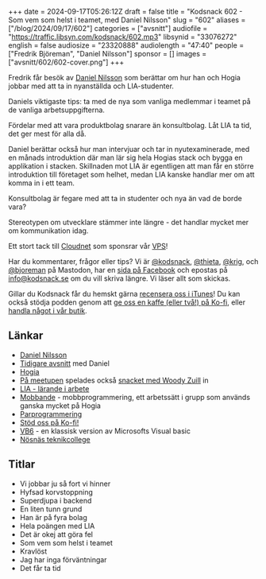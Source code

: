 +++
date = 2024-09-17T05:26:12Z
draft = false
title = "Kodsnack 602 - Som vem som helst i teamet, med Daniel Nilsson"
slug = "602"
aliases = ["/blog/2024/09/17/602"]
categories = ["avsnitt"]
audiofile = "https://traffic.libsyn.com/kodsnack/602.mp3"
libsynid = "33076272"
english = false
audiosize = "23320888"
audiolength = "47:40"
people = ["Fredrik Björeman", "Daniel Nilsson"]
sponsor = []
images = ["avsnitt/602/602-cover.png"]
+++

Fredrik får besök av [Daniel Nilsson](https://www.linkedin.com/in/daniel-nilsson-8069b229/) som berättar om hur han och Hogia jobbar med att ta in nyanställda och LIA-studenter.

Daniels viktigaste tips: ta med de nya som vanliga medlemmar i teamet på de vanliga arbetsuppgifterna.

Fördelar med att vara produktbolag snarare än konsultbolag.
Låt LIA ta tid, det ger mest för alla då.

Daniel berättar också hur man intervjuar och tar in nyutexaminerade, med en månads introduktion där man lär sig hela Hogias stack och bygga en applikation i stacken. Skillnaden mot LIA är egentligen att man får en större introduktion till företaget som helhet, medan LIA kanske handlar mer om att komma in i ett team.

Konsultbolag är fegare med att ta in studenter och nya än vad de borde vara?

Stereotypen om utvecklare stämmer inte längre - det handlar mycket mer om kommunikation idag.

Ett stort tack till [Cloudnet](https://www.cloudnet.se) som sponsrar vår [VPS](https://en.wikipedia.org/wiki/Virtual_private_server)!

Har du kommentarer, frågor eller tips? Vi är [@kodsnack](https://social.podsnack.se/@kodsnack), [@thieta](https://6510.nu/@thieta), [@krig](https://6510.nu/@krig), och [@bjoreman](https://toot.cafe/@bjoreman) på Mastodon, har en [sida på Facebook](https://www.facebook.com/) och epostas på [info@kodsnack.se](mailto:info@kodsnack.se) om du vill skriva längre. Vi läser allt som skickas.

Gillar du Kodsnack får du hemskt gärna [recensera oss i iTunes](https://itunes.apple.com/se/podcast/kodsnack/id561631498?l=en)! Du kan också stödja podden genom att <a href="https://ko-fi.com/kodsnack" rel="payment">ge oss en kaffe (eller två!) på Ko-fi</a>, eller [handla något i vår butik](https://shop.spreadshirt.se/kodsnack/).

## Länkar
* [Daniel Nilsson](https://www.linkedin.com/in/daniel-nilsson-8069b229/)
* [Tidigare avsnitt](https://kodsnack.se/people/daniel-nilsson/) med Daniel
* [Hogia](https://www.hogia.se/)
* [På meetupen](https://www.meetup.com/Stenungsund-Developer-Meetup/?eventOrigin=home_page_groups_you_are_in) spelades också [snacket med Woody Zuill](https://kodsnack.se/595/) in
* [LIA - lärande i arbete](https://www.myh.se/yrkeshogskolan/for-utbildningsanordare/larande-i-arbete-lia)
* [Mobbande](https://en.wikipedia.org/wiki/Team_programming#Mob_programming) - mobbprogrammering, ett arbetssätt i grupp som används ganska mycket på Hogia
* [Parprogrammering](https://en.wikipedia.org/wiki/Pair_programming)
* [Stöd oss på Ko-fi!](https://ko-fi.com/kodsnack)
* [VB6](https://en.wikipedia.org/wiki/Visual_Basic_%28classic%29) - en klassisk version av Microsofts Visual basic
* [Nösnäs teknikcollege](https://www.stenungsund.se/gymnasiet/nosnasgymnasiet/om-nosnasgymnasiet/vi-ar-ett-teknikcollege)

## Titlar
* Vi jobbar ju så fort vi hinner
* Hyfsad korvstoppning
* Superdjupa i backend
* En liten tunn grund
* Han är på fyra bolag
* Hela poängen med LIA
* Det är okej att göra fel
* Som vem som helst i teamet
* Kravlöst
* Jag har inga förväntningar
* Det får ta tid
